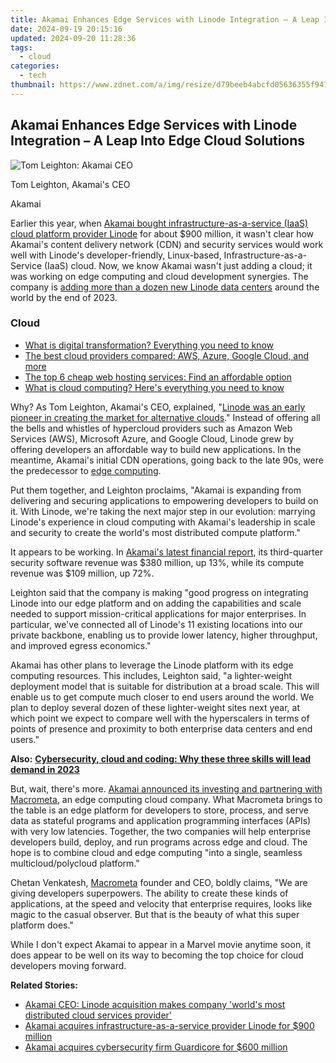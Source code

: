 ```yaml
---
title: Akamai Enhances Edge Services with Linode Integration – A Leap Into Edge Cloud Solutions
date: 2024-09-19 20:15:16
updated: 2024-09-20 11:28:36
tags:
  - cloud
categories:
  - tech
thumbnail: https://www.zdnet.com/a/img/resize/d79beeb4abcfd05636355f94742171c61e37ed81/2022/11/09/746e52aa-cae4-4017-9de4-57fc0d5c6fb7/tom-leighton-akamai-ceo-and-co-founder.jpg?width=278&height=156&fit=crop&auto=webp
---
```


## Akamai Enhances Edge Services with Linode Integration – A Leap Into Edge Cloud Solutions

![Tom Leighton: Akamai CEO](https://www.zdnet.com/a/img/resize/cca4e966fa2d2d2f5f570ff9f139df14e6c94351/2022/11/09/746e52aa-cae4-4017-9de4-57fc0d5c6fb7/tom-leighton-akamai-ceo-and-co-founder.jpg?auto=webp&width=1280)

 Tom Leighton, Akamai's CEO

Akamai

Earlier this year, when [Akamai bought infrastructure-as-a-service (IaaS) cloud platform provider Linode](https://www.zdnet.com/article/akamai-acquires-infrastructure-as-a-service-provider-linode-for-900-million/) for about $900 million, it wasn't clear how Akamai's content delivery network (CDN) and security services would work well with Linode's developer-friendly, Linux-based, Infrastructure-as-a-Service (IaaS) cloud. Now, we know Akamai wasn't just adding a cloud; it was working on edge computing and cloud development synergies. The company is [adding more than a dozen new Linode data centers](https://www.akamai.com/blog/cloud/akamai-turns-up-linode-past-11) around the world by the end of 2023.

### Cloud

* [​What is digital transformation? Everything you need to know](https://www.zdnet.com/article/what-is-digital-transformation-everything-you-need-to-know-about-how-technology-is-reshaping/)
* [The best cloud providers compared: AWS, Azure, Google Cloud, and more](https://www.zdnet.com/article/the-top-cloud-providers-of-2021-aws-microsoft-azure-google-cloud-hybrid-saas/)
* [The top 6 cheap web hosting services: Find an affordable option](https://www.zdnet.com/article/best-cheap-web-hosting/)
* [What is cloud computing? Here's everything you need to know](https://www.zdnet.com/article/what-is-cloud-computing-everything-you-need-to-know-about-the-cloud/)

Why? As Tom Leighton, Akamai's CEO, explained, "[Linode was an early pioneer in creating the market for alternative clouds](https://www.akamai.com/blog/news/linode-akamai-transform-how-developers-use-the-cloud)." Instead of offering all the bells and whistles of hypercloud providers such as Amazon Web Services (AWS), Microsoft Azure, and Google Cloud, Linode grew by offering developers an affordable way to build new applications. In the meantime, Akamai's initial CDN operations, going back to the late 90s, were the predecessor to [edge computing](https://www.zdnet.com/article/where-the-edge-is-in-edge-computing-why-it-matters-and-how-we-use-it/).

Put them together, and Leighton proclaims, "Akamai is expanding from delivering and securing applications to empowering developers to build on it. With Linode, we're taking the next major step in our evolution: marrying Linode's experience in cloud computing with Akamai's leadership in scale and security to create the world's most distributed compute platform." 

It appears to be working. In [Akamai's latest financial report](https://seekingalpha.com/article/4555082-akamai-technologies-inc-akam-q3-2022-earnings-call-transcript), its third-quarter security software revenue was $380 million, up 13%, while its compute revenue was $109 million, up 72%. 

Leighton said that the company is making "good progress on integrating Linode into our edge platform and on adding the capabilities and scale needed to support mission-critical applications for major enterprises. In particular, we've connected all of Linode's 11 existing locations into our private backbone, enabling us to provide lower latency, higher throughput, and improved egress economics."

Akamai has other plans to leverage the Linode platform with its edge computing resources. This includes, Leighton said, "a lighter-weight deployment model that is suitable for distribution at a broad scale. This will enable us to get compute much closer to end users around the world. We plan to deploy several dozen of these lighter-weight sites next year, at which point we expect to compare well with the hyperscalers in terms of points of presence and proximity to both enterprise data centers and end users."

**Also:** [**Cybersecurity, cloud and coding: Why these three skills will lead demand in 2023**](https://www.zdnet.com/article/cybersecurity-cloud-and-coding-why-these-three-skills-will-lead-demand-in-2023/)

But, wait, there's more. [Akamai announced its investing and partnering with Macrometa](https://www.prnewswire.com/news-releases/akamai-and-macrometa-partner-to-create-edge-cloud-super-platform-for-enterprise-developers-301671248.html), an edge computing cloud company. What Macrometa brings to the table is an edge platform for developers to store, process, and serve data as stateful programs and application programming interfaces (APIs) with very low latencies. Together, the two companies will help enterprise developers build, deploy, and run programs across edge and cloud. The hope is to combine cloud and edge computing "into a single, seamless multicloud/polycloud platform."

Chetan Venkatesh, [Macrometa](https://www.macrometa.com/) founder and CEO, boldly claims, "We are giving developers superpowers. The ability to create these kinds of applications, at the speed and velocity that enterprise requires, looks like magic to the casual observer. But that is the beauty of what this super platform does."

While I don't expect Akamai to appear in a Marvel movie anytime soon, it does appear to be well on its way to becoming the top choice for cloud developers moving forward.

**Related Stories:**

* [Akamai CEO: Linode acquisition makes company 'world's most distributed cloud services provider'](https://www.zdnet.com/article/akamai-ceo-linode-acquisition-makes-company-worlds-most-distributed-cloud-services-provider/)
* [Akamai acquires infrastructure-as-a-service provider Linode for $900 million](https://www.zdnet.com/article/akamai-acquires-infrastructure-as-a-service-provider-linode-for-900-million/)
* [Akamai acquires cybersecurity firm Guardicore for $600 million](https://www.zdnet.com/article/akamai-acquires-cybersecurity-firm-guardicore/)

<ins class="adsbygoogle"
     style="display:block"
     data-ad-format="autorelaxed"
     data-ad-client="ca-pub-7571918770474297"
     data-ad-slot="1223367746"></ins>



<ins class="adsbygoogle"
     style="display:block"
     data-ad-client="ca-pub-7571918770474297"
     data-ad-slot="8358498916"
     data-ad-format="auto"
     data-full-width-responsive="true"></ins>
